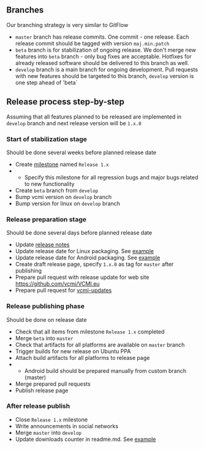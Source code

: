## Branches
Our branching strategy is very similar to GitFlow
* `master` branch has release commits. One commit - one release. Each release commit should be tagged with version `maj.min.patch`
* `beta` branch is for stabilization of ongoing release. We don't merge new features into `beta` branch - only bug fixes are acceptable. Hotfixes for already released software should be delivered to this branch as well.
* `develop` branch is a main branch for ongoing development. Pull requests with new features should be targeted to this branch, `develop` version is one step ahead of 'beta`

## Release process step-by-step
Assuming that all features planned to be released are implemented in `develop` branch and next release version will be `1.x.0`

### Start of stabilization stage
Should be done several weeks before planned release date

- Create [milestone](https://github.com/vcmi/vcmi/milestones) named `Release 1.x`
- - Specify this milestone for all regression bugs and major bugs related to new functionality
- Create `beta` branch from `develop`
- Bump vcmi version on `develop` branch
- Bump version for linux on `develop` branch

### Release preparation stage
Should be done several days before planned release date

- Update [release notes](https://github.com/vcmi/vcmi/blob/develop/ChangeLog.md)
- Update release date for Linux packaging. See [example](https://github.com/vcmi/vcmi/pull/1258)
- Update release date for Android packaging. See [example](https://github.com/vcmi/vcmi/pull/2090)
- Create draft release page, specify `1.x.0` as tag for `master` after publishing
- Prepare pull request with release update for web site https://github.com/vcmi/VCMI.eu
- Prepare pull request for [vcmi-updates](https://github.com/vcmi/vcmi-updates)

### Release publishing phase
Should be done on release date

- Check that all items from milestone `Release 1.x` completed
- Merge `beta` into `master`
- Check that artifacts for all platforms are available on `master` branch
- Trigger builds for new release on Ubuntu PPA
- Attach build artifacts for all platforms to release page
- - Android build should be prepared manually from custom branch (master)
- Merge prepared pull requests
- Publish release page

### After release publish

- Close `Release 1.x` milestone
- Write announcements in social networks
- Merge `master` into `develop`
- Update downloads counter in readme.md. See [example](https://github.com/vcmi/vcmi/pull/2091)
